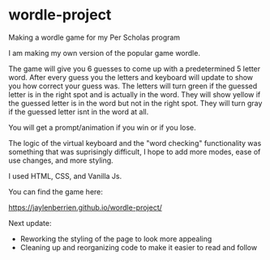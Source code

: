 # wordle-project
Making a wordle game for my Per Scholas program

I am making my own version of the popular game wordle.

The game will give you 6 guesses to come up with a predetermined 5 letter word. After every guess you the letters and keyboard will update to show you how correct your guess was. The letters will turn green if the guessed letter is in the right spot and is actually in the word. They will show yellow if the guessed letter is in the word but not in the right spot. They will turn gray if the guessed letter isnt in the word at all.

You will get a prompt/animation if you win or if you lose.

The logic of the virtual keyboard and the "word checking" functionality was something that was suprisingly difficult, I hope to add more modes, ease of use changes, and more styling.

I used HTML, CSS, and Vanilla Js.

You can find the game here:

https://jaylenberrien.github.io/wordle-project/

Next update: 

- Reworking the styling of the page to look more appealing
- Cleaning up and reorganizing code to make it easier to read and follow

